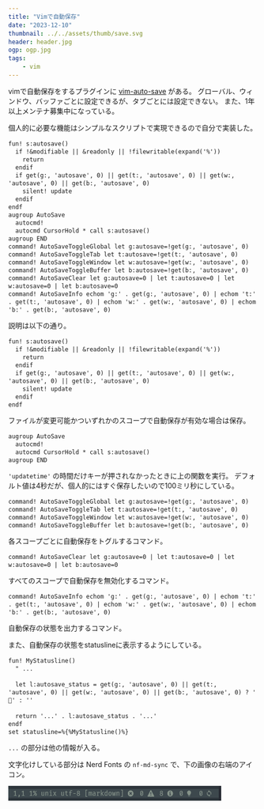 ```yaml
---
title: "Vimで自動保存"
date: "2023-12-10"
thumbnail: ../../assets/thumb/save.svg
header: header.jpg
ogp: ogp.jpg
tags:
    - vim
---
```


vimで自動保存をするプラグインに [vim-auto-save](https://github.com/907th/vim-auto-save) がある。
グローバル、ウィンドウ、バッファごとに設定できるが、タブごとには設定できない。
また、1年以上メンテナ募集中になっている。

個人的に必要な機能はシンプルなスクリプトで実現できるので自分で実装した。

```vim
fun! s:autosave()
  if !&modifiable || &readonly || !filewritable(expand('%'))
    return
  endif
  if get(g:, 'autosave', 0) || get(t:, 'autosave', 0) || get(w:, 'autosave', 0) || get(b:, 'autosave', 0)
    silent! update
  endif
endf
augroup AutoSave
  autocmd!
  autocmd CursorHold * call s:autosave()
augroup END
command! AutoSaveToggleGlobal let g:autosave=!get(g:, 'autosave', 0)
command! AutoSaveToggleTab let t:autosave=!get(t:, 'autosave', 0)
command! AutoSaveToggleWindow let w:autosave=!get(w:, 'autosave', 0)
command! AutoSaveToggleBuffer let b:autosave=!get(b:, 'autosave', 0)
command! AutoSaveClear let g:autosave=0 | let t:autosave=0 | let w:autosave=0 | let b:autosave=0
command! AutoSaveInfo echom 'g:' . get(g:, 'autosave', 0) | echom 't:' . get(t:, 'autosave', 0) | echom 'w:' . get(w:, 'autosave', 0) | echom 'b:' . get(b:, 'autosave', 0)
```

説明は以下の通り。

```vim
fun! s:autosave()
  if !&modifiable || &readonly || !filewritable(expand('%'))
    return
  endif
  if get(g:, 'autosave', 0) || get(t:, 'autosave', 0) || get(w:, 'autosave', 0) || get(b:, 'autosave', 0)
    silent! update
  endif
endf
```

ファイルが変更可能かついずれかのスコープで自動保存が有効な場合は保存。

```vim
augroup AutoSave
  autocmd!
  autocmd CursorHold * call s:autosave()
augroup END
```

`'updatetime'` の時間だけキーが押されなかったときに上の関数を実行。
デフォルト値は4秒だが、個人的にはすぐ保存したいので100ミリ秒にしている。

```vim
command! AutoSaveToggleGlobal let g:autosave=!get(g:, 'autosave', 0)
command! AutoSaveToggleTab let t:autosave=!get(t:, 'autosave', 0)
command! AutoSaveToggleWindow let w:autosave=!get(w:, 'autosave', 0)
command! AutoSaveToggleBuffer let b:autosave=!get(b:, 'autosave', 0)
```

各スコープごとに自動保存をトグルするコマンド。

```vim
command! AutoSaveClear let g:autosave=0 | let t:autosave=0 | let w:autosave=0 | let b:autosave=0
```

すべてのスコープで自動保存を無効化するコマンド。

```vim
command! AutoSaveInfo echom 'g:' . get(g:, 'autosave', 0) | echom 't:' . get(t:, 'autosave', 0) | echom 'w:' . get(w:, 'autosave', 0) | echom 'b:' . get(b:, 'autosave', 0)
```

自動保存の状態を出力するコマンド。

また、自動保存の状態をstatuslineに表示するようにしている。

```vim
fun! MyStatusline()
  " ...

  let l:autosave_status = get(g:, 'autosave', 0) || get(t:, 'autosave', 0) || get(w:, 'autosave', 0) || get(b:, 'autosave', 0) ? ' 󰓦' : ''

  return '...' . l:autosave_status . '...'
endf
set statusline=%{%MyStatusline()%}
```

`...` の部分は他の情報が入る。

文字化けしている部分は Nerd Fonts の `nf-md-sync` で、下の画像の右端のアイコン。

![screenshot](screenshot.png)
